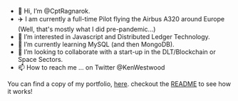 - 👋 Hi, I’m @CptRagnarok.
- ✈️ I am currently a full-time Pilot flying the Airbus A320 around Europe (Well, that's mostly what I did pre-pandemic...)
- 👀 I’m interested in Javascript and Distributed Ledger Technology.
- 🌱 I’m currently learning MySQL (and then MongoDB).
- 💞️ I’m looking to collaborate with a start-up in the DLT/Blockchain or Space Sectors.
- 📫 How to reach me ... on Twitter @KenWestwood

You can find a copy of my portfolio, [here](https://github.com/CptRagnarok/folio). checkout the [README](https://github.com/CptRagnarok/folio/blob/master/README.md) to see how it works!

<!---
CptRagnarok/CptRagnarok is a ✨ special ✨ repository because its `README.md` (this file) appears on your GitHub profile.
You can click the Preview link to take a look at your changes.
--->
